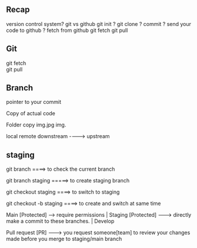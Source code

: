 ## Recap 

version control system?
git  vs github
git init ?
git clone ?
commit ?
send your code to github ?
fetch from github 
git fetch 
git pull 


## Git

git fetch  
git pull 





## Branch  

pointer to your commit 


Copy of actual code 


Folder        copy
img.jpg       img.


local           remote
downstream ----> upstream 
## staging 

git branch ====> to check the current branch

git branch staging =====> to create staging branch 

git checkout staging ====> to switch to staging 

git checkout -b staging ====> to create and switch at same time 



Main   [Protected]    --> require permissions
|
Staging  [Protected]  ---> directly make a commit to these branches.
|
Develop


Pull request [PR] ---> you request someone[team] to review your changes made before you merge 
to staging/main branch 
     


























